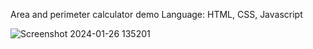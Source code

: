 Area and perimeter calculator demo
Language: HTML, CSS, Javascript

![Screenshot 2024-01-26 135201](https://github.com/mfatihz/uCalc/assets/10268517/71c7cf28-f4de-460d-a844-6191314fa7c3)
